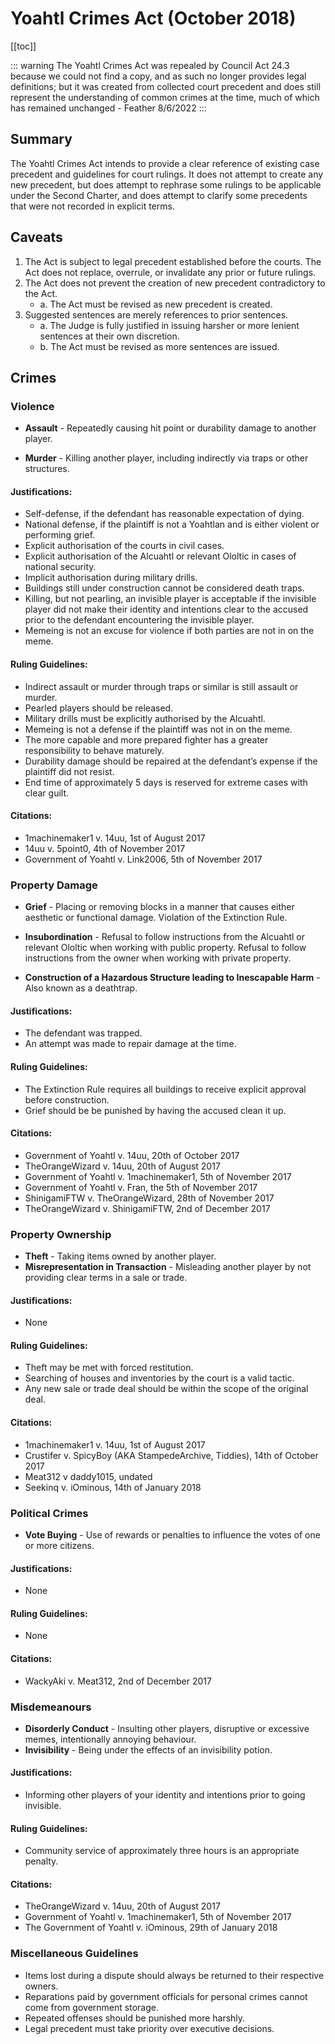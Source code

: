 # Yoahtl Crimes Act (October 2018)

[[toc]]

::: warning
The Yoahtl Crimes Act was repealed by Council Act 24.3 because we could not find a copy, and as such no longer provides legal definitions; but it was created from collected court precedent and does still represent the understanding of common crimes at the time, much of which has remained unchanged - Feather 8/6/2022
:::

## Summary

The Yoahtl Crimes Act intends to provide a clear reference of existing case precedent and guidelines for court rulings. It does not attempt to create any new precedent, but does attempt to rephrase some rulings to be applicable under the Second Charter, and does attempt to clarify some precedents that were not recorded in explicit terms.

## Caveats

1. The Act is subject to legal precedent established before the courts. The Act does not replace, overrule, or invalidate any prior or future rulings.
1. The Act does not prevent the creation of new precedent contradictory to the Act.
   - a. The Act must be revised as new precedent is created.
1. Suggested sentences are merely references to prior sentences.
   - a. The Judge is fully justified in issuing harsher or more lenient sentences at their own discretion.
   - b. The Act must be revised as more sentences are issued.

## Crimes

### Violence

- **Assault** - Repeatedly causing hit point or durability damage to another player.

- **Murder** - Killing another player, including indirectly via traps or other structures.

#### Justifications:

- Self-defense, if the defendant has reasonable expectation of dying.
- National defense, if the plaintiff is not a Yoahtlan and is either violent or performing grief.
- Explicit authorisation of the courts in civil cases.
- Explicit authorisation of the Alcuahtl or relevant Ololtic in cases of national security.
- Implicit authorisation during military drills.
- Buildings still under construction cannot be considered death traps.
- Killing, but not pearling, an invisible player is acceptable if the invisible player did not make their identity and intentions clear to the accused prior to the defendant encountering the invisible player.
- Memeing is not an excuse for violence if both parties are not in on the meme.

#### Ruling Guidelines:

- Indirect assault or murder through traps or similar is still assault or murder.
- Pearled players should be released.
- Military drills must be explicitly authorised by the Alcuahtl.
- Memeing is not a defense if the plaintiff was not in on the meme.
- The more capable and more prepared fighter has a greater responsibility to behave maturely.
- Durability damage should be repaired at the defendant’s expense if the plaintiff did not resist.
- End time of approximately 5 days is reserved for extreme cases with clear guilt.

#### Citations:

- 1machinemaker1 v. 14uu, 1st of August 2017
- 14uu v. 5point0, 4th of November 2017
- Government of Yoahtl v. Link2006, 5th of November 2017

### Property Damage

- **Grief** - Placing or removing blocks in a manner that causes either aesthetic or functional damage. Violation of the Extinction Rule.

- **Insubordination** - Refusal to follow instructions from the Alcuahtl or relevant Ololtic when working with public property. Refusal to follow instructions from the owner when working with private property.
- **Construction of a Hazardous Structure leading to Inescapable Harm** - Also known as a deathtrap.

#### Justifications:

- The defendant was trapped.
- An attempt was made to repair damage at the time.

#### Ruling Guidelines:

- The Extinction Rule requires all buildings to receive explicit approval before construction.
- Grief should be be punished by having the accused clean it up.

#### Citations:

- Government of Yoahtl v. 14uu, 20th of October 2017
- TheOrangeWizard v. 14uu, 20th of August 2017
- Government of Yoahtl v. 1machinemaker1, 5th of November 2017
- Government of Yoahtl v. Fran, the 5th of November 2017
- ShinigamiFTW v. TheOrangeWizard, 28th of November 2017
- TheOrangeWizard v. ShinigamiFTW, 2nd of December 2017

### Property Ownership

- **Theft** - Taking items owned by another player.
- **Misrepresentation in Transaction** - Misleading another player by not providing clear terms in a sale or trade.

#### Justifications:

- None

#### Ruling Guidelines:

- Theft may be met with forced restitution.
- Searching of houses and inventories by the court is a valid tactic.
- Any new sale or trade deal should be within the scope of the original deal.

#### Citations:

- 1machinemaker1 v. 14uu, 1st of August 2017
- Crustifer v. SpicyBoy (AKA StampedeArchive, Tiddies), 14th of October 2017
- Meat312 v daddy1015, undated
- Seekinq v. iOminous, 14th of January 2018

### Political Crimes

- **Vote Buying** - Use of rewards or penalties to influence the votes of one or more citizens.

#### Justifications:

- None

#### Ruling Guidelines:

- None

#### Citations:

- WackyAki v. Meat312, 2nd of December 2017

### Misdemeanours

- **Disorderly Conduct** - Insulting other players, disruptive or excessive memes, intentionally annoying behaviour.
- **Invisibility** - Being under the effects of an invisibility potion.

#### Justifications:

- Informing other players of your identity and intentions prior to going invisible.

#### Ruling Guidelines:

- Community service of approximately three hours is an appropriate penalty.

#### Citations:

- TheOrangeWizard v. 14uu, 20th of August 2017
- Government of Yoahtl v. 1machinemaker1, 5th of November 2017
- The Government of Yoahtl v. iOminous, 29th of January 2018

### Miscellaneous Guidelines

- Items lost during a dispute should always be returned to their respective owners.
- Reparations paid by government officials for personal crimes cannot come from government storage.
- Repeated offenses should be punished more harshly.
- Legal precedent must take priority over executive decisions.
